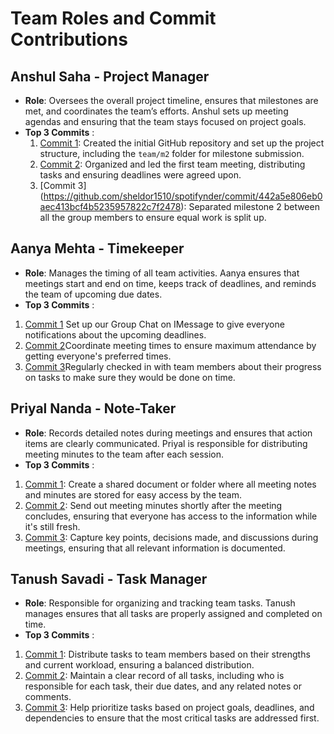 # Team Roles and Commit Contributions

## Anshul Saha - Project Manager 
- **Role**: Oversees the overall project timeline, ensures that milestones are met, and coordinates the team’s efforts. Anshul sets up meeting agendas and ensuring that the team stays focused on project goals.
- **Top 3 Commits** : 
    1. [Commit 1](https://github.com/sheldor1510/spotifynder/commit/a5f52495c62180f60006eb7d8c79441463789094): 
     Created the initial GitHub repository and set up the project structure, including the `team/m2` folder for milestone submission. 
    2. [Commit 2](https://github.com/sheldor1510/spotifynder/commit/ab0277232747f4b6e904e0a7f99b13c448b0932e): 
    Organized and led the first team meeting, distributing tasks and ensuring deadlines were agreed upon.
    3. [Commit 3] (https://github.com/sheldor1510/spotifynder/commit/442a5e806eb0aec413bcf4b5235957822c7f2478):
    Separated milestone 2 between all the group members to ensure equal work is split up. 

## Aanya Mehta - Timekeeper
- **Role**: Manages the timing of all team activities. Aanya ensures that meetings start and end on time, keeps track of deadlines, and reminds the team of upcoming due dates.
- **Top 3 Commits** : 
1. [Commit 1](https://github.com/sheldor1510/spotifynder/commit/f6264f585047c6c09734591c296ca81bbce8cd17) Set up our Group Chat on IMessage to give everyone notifications about the upcoming deadlines.
2. [Commit 2](https://github.com/sheldor1510/spotifynder/commit/f6264f585047c6c09734591c296ca81bbce8cd17)Coordinate meeting times to ensure maximum attendance by getting everyone's preferred times. 
3. [Commit 3](https://github.com/sheldor1510/spotifynder/commit/f6264f585047c6c09734591c296ca81bbce8cd17)Regularly checked in with team members about their progress on tasks to make sure they would be done on time. 

## Priyal Nanda - Note-Taker
- **Role**: Records detailed notes during meetings and ensures that action items are clearly communicated. Priyal is responsible for distributing meeting minutes to the team after each session.
- **Top 3 Commits** : 
1. [Commit 1](https://github.com/sheldor1510/spotifynder/commit/12abf0397e92da3d28b8970b42b46d6aa23b4928): Create a shared document or folder where all meeting notes and minutes are stored for easy access by the team.
2. [Commit 2](https://github.com/sheldor1510/spotifynder/commit/12abf0397e92da3d28b8970b42b46d6aa23b4928): Send out meeting minutes shortly after the meeting concludes, ensuring that everyone has access to the information while it's still fresh.
3. [Commit 3](https://github.com/sheldor1510/spotifynder/commit/12abf0397e92da3d28b8970b42b46d6aa23b4928): Capture key points, decisions made, and discussions during meetings, ensuring that all relevant information is documented.

## Tanush Savadi - Task Manager
- **Role**: Responsible for organizing and tracking team tasks. Tanush manages ensures that all tasks are properly assigned and completed on time.
- **Top 3 Commits** : 
1. [Commit 1](https://github.com/sheldor1510/spotifynder/commit/af2087daf425dbdf8c3a638219cc80ca19c1f477):  Distribute tasks to team members based on their strengths and current workload, ensuring a balanced distribution.
2. [Commit 2](https://github.com/sheldor1510/spotifynder/commit/af2087daf425dbdf8c3a638219cc80ca19c1f477):   Maintain a clear record of all tasks, including who is responsible for each task, their due dates, and any related notes or comments.
3. [Commit 3](https://github.com/sheldor1510/spotifynder/commit/af2087daf425dbdf8c3a638219cc80ca19c1f477): Help prioritize tasks based on project goals, deadlines, and dependencies to ensure that the most critical tasks are addressed first. 
